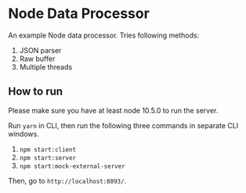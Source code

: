 # Node Data Processor

An example Node data processor. Tries following methods:

1. JSON parser
2. Raw buffer
3. Multiple threads

## How to run

Please make sure you have at least node 10.5.0 to run the server.

Run `yarn` in CLI, then run the following three commands in separate CLI windows.

1. `npm start:client`
2. `npm start:server`
3. `npm start:mock-external-server`

Then, go to `http://localhost:8093/`.